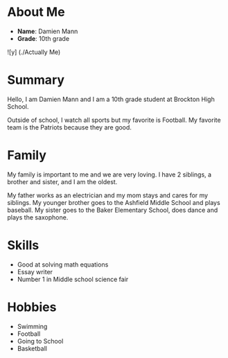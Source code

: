 # About Me
- **Name**: Damien Mann
- **Grade**: 10th grade

![y] (./Actually Me)

# Summary
Hello, I am Damien Mann and I am a 10th grade student at Brockton High School. 

Outside of school, I watch all sports but my favorite is Football. My favorite team is the Patriots because they are good.

# Family
My family is important to me and we are very loving. I have 2 siblings, a brother and sister, and I am the oldest. 

My father works as an electrician and my mom stays and cares for my siblings. My younger brother goes to the Ashfield Middle School and plays baseball. My sister goes to the Baker Elementary School, does dance and plays the saxophone.

# Skills
- Good at solving math equations
- Essay writer
- Number 1 in Middle school science fair

# Hobbies
- Swimming 
- Football 
- Going to School
- Basketball
